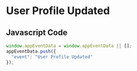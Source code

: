 # User Profile Updated

## Javascript Code
```js
window.appEventData = window.appEventData || [];
appEventData.push({
  "event": "User Profile Updated"
});
```





